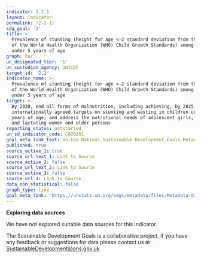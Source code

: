 ```yaml
---
indicator: 2.2.1
layout: indicator
permalink: /2-2-1/
sdg_goal: '2'
title: >-
  Prevalence of stunting (height for age <-2 standard deviation from the median
  of the World Health Organization (WHO) Child Growth Standards) among children
  under 5 years of age
graph: bar
un_designated_tier: '1'
un_custodian_agency: UNICEF
target_id: '2.2'
indicator_name: >-
  Prevalence of stunting (height for age <-2 standard deviation from the median
  of the World Health Organization (WHO) Child Growth Standards) among children
  under 5 years of age
target: >-
  By 2030, end all forms of malnutrition, including achieving, by 2025, the
  internationally agreed targets on stunting and wasting in children under 5
  years of age, and address the nutritional needs of adolescent girls, pregnant
  and lactating women and older persons
reporting_status: notstarted
un_sd_indicator_code: C020201
goal_meta_link_text: United Nations Sustainable Development Goals Metadata (pdf 232kB)
published: true
source_active_1: true
source_url_text_1: Link to Source
source_active_2: false
source_url_text_2: Link to Source
source_active_3: false
source_url_3: Link to Source
data_non_statistical: false
graph_type: line
goal_meta_link: 'https://unstats.un.org/sdgs/metadata/files/Metadata-02-02-01.pdf'
---
```

**Exploring data sources**           

We have not explored suitable data sources for this indicator. 

The Sustainable Development Goals is a collaborative project, if you have any feedback or suggestions for data please contact us at <SustainableDevelopment@ons.gov.uk>
